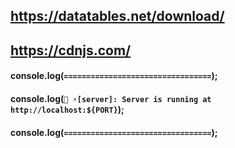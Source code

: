 ## https://datatables.net/download/
<link rel="stylesheet" type="text/css" href="https://cdn.datatables.net/v/bs5/dt-1.12.1/datatables.min.css"/>
 
<script type="text/javascript" src="https://cdn.datatables.net/v/bs5/dt-1.12.1/datatables.min.js"></script>

## https://cdnjs.com/

#### console.log(`=================================`);
#### console.log(`🚀 ⚡️[server]: Server is running at http://localhost:${PORT}`);
#### console.log(`=================================`);
